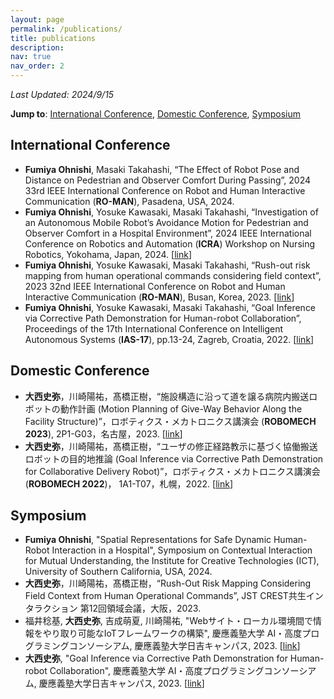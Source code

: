 ```yaml
---
layout: page
permalink: /publications/
title: publications
description:
nav: true
nav_order: 2
---
```

<!-- _pages/publications.md -->

*Last Updated: 2024/9/15*

**Jump to**: [International Conference](#international-conference), [Domestic Conference](#domestic-conference), [Symposium](#symposium)

## **International Conference**

- __Fumiya Ohnishi__, Masaki Takahashi, “The Effect of Robot Pose and Distance on Pedestrian and Observer Comfort During Passing”, 2024 33rd IEEE International Conference on Robot and Human Interactive Communication (**RO-MAN**), Pasadena, USA, 2024.
- __Fumiya Ohnishi__, Yosuke Kawasaki, Masaki Takahashi, “Investigation of an Autonomous Mobile Robot’s Avoidance Motion for Pedestrian and Observer Comfort in a Hospital Environment”, 2024 IEEE International Conference on Robotics and Automation (**ICRA**) Workshop on Nursing Robotics, Yokohama, Japan, 2024. [[link](https://zkks.w3.kanazawa-u.ac.jp/ICRA2024/postersession/#:~:text=Investigation%20of%20an%20Autonomous%20Mobile%20Robot%E2%80%99s%20Avoidance%20Motion%20for%20Pedestrian%20and%20Observer%20Comfort%20in%20a%20Hospital%20Environment)]
- __Fumiya Ohnishi__, Yosuke Kawasaki, Masaki Takahashi, “Rush-out risk mapping from human operational commands considering field context”, 2023 32nd IEEE International Conference on Robot and Human Interactive Communication (**RO-MAN**), Busan, Korea, 2023. [[link](https://ieeexplore.ieee.org/document/10309633/)]
- __Fumiya Ohnishi__, Yosuke Kawasaki, Masaki Takahashi, “Goal Inference via Corrective Path Demonstration for Human-robot Collaboration”, Proceedings of the 17th International Conference on Intelligent Autonomous Systems (**IAS-17**), pp.13-24, Zagreb, Croatia, 2022. [[link](https://link.springer.com/chapter/10.1007/978-3-031-22216-0_2)]

## **Domestic Conference**
- __大西史弥__，川崎陽祐，髙橋正樹，“施設構造に沿って道を譲る病院内搬送ロボットの動作計画 (Motion Planning of Give-Way Behavior Along the Facility Structure)”，ロボティクス・メカトロニクス講演会 (**ROBOMECH 2023**), 2P1-G03，名古屋，2023. [[link](https://www.jstage.jst.go.jp/article/jsmermd/2023/0/2023_2P1-G03/_article/-char/ja/)]
- __大西史弥__，川崎陽祐，髙橋正樹，“ユーザの修正経路教示に基づく協働搬送ロボットの目的地推論 (Goal Inference via Corrective Path Demonstration for Collaborative Delivery Robot)”，ロボティクス・メカトロニクス講演会 (**ROBOMECH 2022**)， 1A1-T07，札幌，2022. [[link](https://www.jstage.jst.go.jp/article/jsmermd/2022/0/2022_1A1-T07/_article/-char/ja/)]


## **Symposium**
- __Fumiya Ohnishi__, "Spatial Representations for Safe Dynamic Human-Robot Interaction in a Hospital", Symposium on Contextual Interaction for Mutual Understanding, the Institute for Creative Technologies (ICT), University of Southern California, USA, 2024.
- __大西史弥__，川崎陽祐，髙橋正樹，“Rush-Out Risk Mapping Considering Field Context from Human Operational Commands”, JST CREST共生インタラクション 第12回領域会議，大阪，2023.
- 福井稔基, __大西史弥__, 吉成萌夏, 川崎陽祐, "Webサイト・ローカル環境間で情報をやり取り可能なIoTフレームワークの構築", 慶應義塾大学 AI・高度プログラミングコンソーシアム, 慶應義塾大学日吉キャンパス, 2023. [[link](https://koara.lib.keio.ac.jp/xoonips/modules/xoonips/detail.php?koara_id=KO11003001-20230304-0036)]
- __大西史弥__, "Goal Inference via Corrective Path Demonstration for Human-robot Collaboration", 慶應義塾大学 AI・高度プログラミングコンソーシアム, 慶應義塾大学日吉キャンパス, 2023. [[link](https://koara.lib.keio.ac.jp/xoonips/modules/xoonips/detail.php?koara_id=KO11003001-20230304-0058)]
